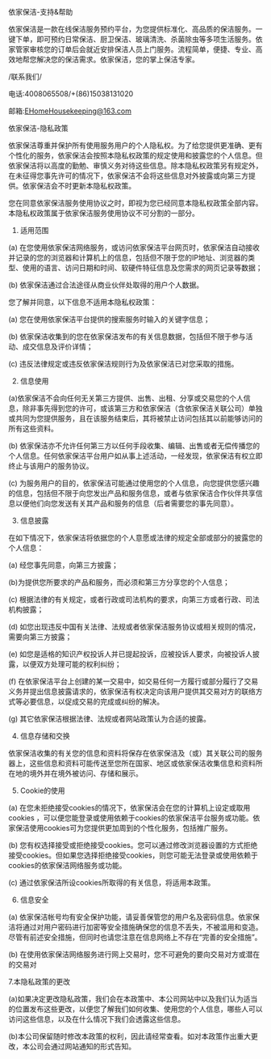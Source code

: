 
依家保洁-支持&帮助

依家保洁是一款在线保洁服务预约平台，为您提供标准化、高品质的保洁服务。一键下单，即可预约日常保洁、厨卫保洁、玻璃清洗、杀菌除虫等多项生活服务。依家管家审核您的订单后会就近安排保洁人员上门服务。流程简单，便捷、专业、高效地帮您解决您的保洁需求。依家保洁，您的掌上保洁专家。

/联系我们/

电话:4008065508/+(86)15038131020

邮箱:EHomeHousekeeping@163.com


依家保洁-隐私政策

依家保洁尊重并保护所有使用服务用户的个人隐私权。为了给您提供更准确、更有个性化的服务，依家保洁会按照本隐私权政策的规定使用和披露您的个人信息。但依家保洁将以高度的勤勉、审慎义务对待这些信息。除本隐私权政策另有规定外，在未征得您事先许可的情况下，依家保洁不会将这些信息对外披露或向第三方提供。依家保洁会不时更新本隐私权政策。

您在同意依家保洁服务使用协议之时，即视为您已经同意本隐私权政策全部内容。本隐私权政策属于依家保洁服务使用协议不可分割的一部分。

1. 适用范围

(a) 在您使用依家保洁网络服务，或访问依家保洁平台网页时，依家保洁自动接收并记录的您的浏览器和计算机上的信息，包括但不限于您的IP地址、浏览器的类型、使用的语言、访问日期和时间、软硬件特征信息及您需求的网页记录等数据；

(b) 依家保洁通过合法途径从商业伙伴处取得的用户个人数据。

您了解并同意，以下信息不适用本隐私权政策：

(a) 您在使用依家保洁平台提供的搜索服务时输入的关键字信息；

(b) 依家保洁收集到的您在依家保洁发布的有关信息数据，包括但不限于参与活动、成交信息及评价详情；

(c) 违反法律规定或违反依家保洁规则行为及依家保洁已对您采取的措施。

2. 信息使用

(a)依家保洁不会向任何无关第三方提供、出售、出租、分享或交易您的个人信息，除非事先得到您的许可，或该第三方和依家保洁（含依家保洁关联公司）单独或共同为您提供服务，且在该服务结束后，其将被禁止访问包括其以前能够访问的所有这些资料。

(b) 依家保洁亦不允许任何第三方以任何手段收集、编辑、出售或者无偿传播您的个人信息。任何依家保洁平台用户如从事上述活动，一经发现，依家保洁有权立即终止与该用户的服务协议。

(c) 为服务用户的目的，依家保洁可能通过使用您的个人信息，向您提供您感兴趣的信息，包括但不限于向您发出产品和服务信息，或者与依家保洁合作伙伴共享信息以便他们向您发送有关其产品和服务的信息（后者需要您的事先同意）。

3. 信息披露

在如下情况下，依家保洁将依据您的个人意愿或法律的规定全部或部分的披露您的个人信息：

(a) 经您事先同意，向第三方披露；

(b)为提供您所要求的产品和服务，而必须和第三方分享您的个人信息；

(c) 根据法律的有关规定，或者行政或司法机构的要求，向第三方或者行政、司法机构披露；

(d) 如您出现违反中国有关法律、法规或者依家保洁服务协议或相关规则的情况，需要向第三方披露；

(e) 如您是适格的知识产权投诉人并已提起投诉，应被投诉人要求，向被投诉人披露，以便双方处理可能的权利纠纷；

(f) 在依家保洁平台上创建的某一交易中，如交易任何一方履行或部分履行了交易义务并提出信息披露请求的，依家保洁有权决定向该用户提供其交易对方的联络方式等必要信息，以促成交易的完成或纠纷的解决。

(g) 其它依家保洁根据法律、法规或者网站政策认为合适的披露。

4. 信息存储和交换

依家保洁收集的有关您的信息和资料将保存在依家保洁及（或）其关联公司的服务器上，这些信息和资料可能传送至您所在国家、地区或依家保洁收集信息和资料所在地的境外并在境外被访问、存储和展示。

5. Cookie的使用

(a) 在您未拒绝接受cookies的情况下，依家保洁会在您的计算机上设定或取用cookies ，可以便您能登录或使用依赖于cookies的依家保洁平台服务或功能。依家保洁使用cookies可为您提供更加周到的个性化服务，包括推广服务。

(b) 您有权选择接受或拒绝接受cookies。您可以通过修改浏览器设置的方式拒绝接受cookies。但如果您选择拒绝接受cookies，则您可能无法登录或使用依赖于cookies的依家保洁网络服务或功能。

(c) 通过依家保洁所设cookies所取得的有关信息，将适用本政策。

6. 信息安全

(a) 依家保洁帐号均有安全保护功能，请妥善保管您的用户名及密码信息。依家保洁将通过对用户密码进行加密等安全措施确保您的信息不丢失，不被滥用和变造。尽管有前述安全措施，但同时也请您注意在信息网络上不存在“完善的安全措施”。

(b) 在使用依家保洁网络服务进行网上交易时，您不可避免的要向交易对方或潜在的交易对

7.本隐私政策的更改

(a)如果决定更改隐私政策，我们会在本政策中、本公司网站中以及我们认为适当的位置发布这些更改，以便您了解我们如何收集、使用您的个人信息，哪些人可以访问这些信息，以及在什么情况下我们会透露这些信息。

(b)本公司保留随时修改本政策的权利，因此请经常查看。如对本政策作出重大更改，本公司会通过网站通知的形式告知。








